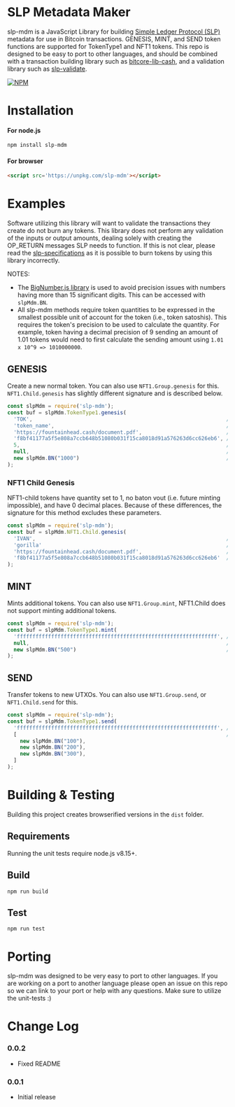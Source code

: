 # SLP Metadata Maker

slp-mdm is a JavaScript Library for building [Simple Ledger Protocol (SLP)](https://github.com/simpleledger/slp-specifications) metadata for use in Bitcoin transactions. GENESIS, MINT, and SEND token functions are supported for TokenType1 and NFT1 tokens. This repo is designed to be easy to port to other languages, and should be combined with a transaction building library such as [bitcore-lib-cash](https://github.com/bitpay/bitcore/tree/master/packages/bitcore-lib-cash), and a validation library such as [slp-validate](https://github.com/simpleledger/slp-validate).

[![NPM](https://nodei.co/npm/slp-mdm.png)](https://nodei.co/npm/slp-mdm/)


# Installation

#### For node.js
```bash
npm install slp-mdm
```

#### For browser
```html
<script src='https://unpkg.com/slp-mdm'></script>
```


# Examples

Software utilizing this library will want to validate the transactions they create do not burn any tokens. This library does not perform any validation of the inputs or output amounts, dealing solely with creating the OP_RETURN messages SLP needs to function. If this is not clear, please read the [slp-specifications](https://github.com/simpleledger/slp-specifications) as it is possible to burn tokens by using this library incorrectly.

NOTES: 

* The [BigNumber.js library](https://github.com/MikeMcl/bignumber.js) is used to avoid precision issues with numbers having more than 15 significant digits. This can be accessed with `slpMdm.BN`.
* All slp-mdm methods require token quantities to be expressed in the smallest possible unit of account for the token (i.e., token satoshis).  This requires the token's precision to be used to calculate the quantity. For example, token having a decimal precision of 9 sending an amount of 1.01 tokens would need to first calculate the sending amount using `1.01 x 10^9 => 1010000000`.

## GENESIS 

Create a new normal token. You can also use `NFT1.Group.genesis` for this. `NFT1.Child.genesis` has slightly different signature and is described below.


```js
const slpMdm = require('slp-mdm');
const buf = slpMdm.TokenType1.genesis(
  'TOK',                                                              // symbol
  'token_name',                                                       // name
  'https://fountainhead.cash/document.pdf',                           // document_uri
  'f8bf41177a5f5e808a7ccb648b51080b031f15ca8018d91a576263d6cc626eb6', // document_hash
  5,                                                                  // decimals
  null,                                                               // mint_baton_vout
  new slpMdm.BN("1000")                                               // quantity (needs to be BigNumber)
);
```

### NFT1 Child Genesis

NFT1-child tokens have quantity set to 1, no baton vout (i.e. future minting impossible), and have 0 decimal places. Because of these differences, the signature for this method excludes these parameters.

```js
const slpMdm = require('slp-mdm');
const buf = slpMdm.NFT1.Child.genesis(
  'IVAN',                                                             // symbol
  'gorilla'                                                           // name
  'https://fountainhead.cash/document.pdf',                           // document_uri
  'f8bf41177a5f5e808a7ccb648b51080b031f15ca8018d91a576263d6cc626eb6'  // document_hash
);
```

## MINT 

Mints additional tokens. You can also use `NFT1.Group.mint`, NFT1.Child does not support minting additional tokens.

```js
const slpMdm = require('slp-mdm');
const buf = slpMdm.TokenType1.mint(
  'ffffffffffffffffffffffffffffffffffffffffffffffffffffffffffffffff', // token_id
  null,                                                               // mint_baton_vout 
  new slpMdm.BN("500")                                                // quantity (needs to be BigNumber)
);
```

## SEND 

Transfer tokens to new UTXOs. You can also use `NFT1.Group.send`, or `NFT1.Child.send` for this.

```js
const slpMdm = require('slp-mdm');
const buf = slpMdm.TokenType1.send(
  'ffffffffffffffffffffffffffffffffffffffffffffffffffffffffffffffff', // token_id
  [                                                                   // slp_amounts to send
    new slpMdm.BN("100"), 
    new slpMdm.BN("200"), 
    new slpMdm.BN("300"), 
  ]
);
```

# Building & Testing

Building this project creates browserified versions in the `dist` folder.

## Requirements
Running the unit tests require node.js v8.15+. 

## Build
`npm run build`

## Test
`npm run test`


# Porting

slp-mdm was designed to be very easy to port to other languages. If you are working on a port to another language please open an issue on this repo so we can link to your port or help with any questions. Make sure to utilize the unit-tests :)


# Change Log

### 0.0.2
- Fixed README

### 0.0.1
- Initial release
